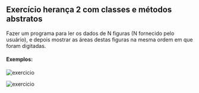 ## Exercício herança 2 com classes e métodos abstratos



Fazer um programa para ler os dados de N figuras (N fornecido
pelo usuário), e depois mostrar as áreas destas figuras na
mesma ordem em que foram digitadas.



#### Exemplos:



![exercicio](
https://github.com/LevyMatias/ImagensGithub/blob/main/img%20exercicios/C_sharp_oop_course/m%C3%B3dulo-9/Exercicio_2/Captura_1.png
)



![exercicio](
https://github.com/LevyMatias/ImagensGithub/blob/main/img%20exercicios/C_sharp_oop_course/m%C3%B3dulo-9/Exercicio_2/Captura_2.png
)